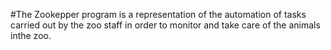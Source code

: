 #The Zookepper program is a representation of the automation of tasks carried out by the zoo staff in order to monitor and take care of the animals inthe zoo.  
